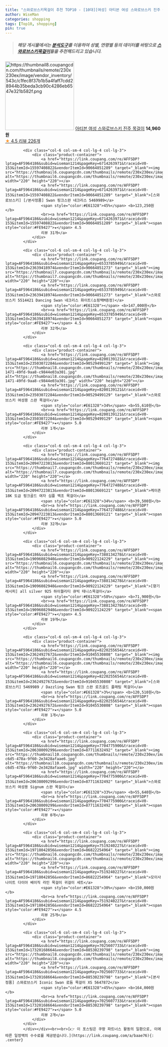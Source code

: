 ```yaml
---
title: "스와로브스키목걸이 추천 TOP10 - [10대][여성] 아티븐 여성 스와로브스키 진주 목걸이"
author: WiseMan
categories: shopping
tags: [Top10, shopping]
pin: true
---
```


> ##### 해당 게시물에서는 [**분석도구**](https://itemscout.io/)를 이용하여 **성별**, **연령별** 등의 데이터를 바탕으로 [**스와로브스키목걸이**](https://link.coupang.com/a/baae76)들을 추천해드리고 있습니다.
<div class="container"><div class="row">
            <div class="col-6 col-sm-4 col-lg-4 col-lg-3">
                <div class="product-container">
                    <a href="https://link.coupang.com/re/AFFSDP?lptag=AF5964186&subid=wiseman1214&pageKey=7764825277&traceid=V0-153&itemId=20947769122&vendorItemId=88013752909" target="_blank"><img src="https://thumbnail8.coupangcdn.com/thumbnails/remote/230x230ex/image/vendor_inventory/543c/c1fec8f37b1b5a4faff7cdd28944b35beda3cb90c4286eb6547e321b582f.png" alt="https://thumbnail8.coupangcdn.com/thumbnails/remote/230x230ex/image/vendor_inventory/543c/c1fec8f37b1b5a4faff7cdd28944b35beda3cb90c4286eb6547e321b582f.png" width="220" height="220"></a>
                    <a href="https://link.coupang.com/re/AFFSDP?lptag=AF5964186&subid=wiseman1214&pageKey=7764825277&traceid=V0-153&itemId=20947769122&vendorItemId=88013752909" target="_blank">아티븐 여성 스와로브스키 진주 목걸이</a>
                    <span style="color:#E61328"></span> <b>14,960원</b>
                    <br><a href="https://link.coupang.com/re/AFFSDP?lptag=AF5964186&subid=wiseman1214&pageKey=7764825277&traceid=V0-153&itemId=20947769122&vendorItemId=88013752909" target="_blank"><span style="color:#FE9427">★</span> 4.5
                    리뷰 226개</a>
                </div>
            </div>
            
            <div class="col-6 col-sm-4 col-lg-4 col-lg-3">
                <div class="product-container">
                    <a href="https://link.coupang.com/re/AFFSDP?lptag=AF5964186&subid=wiseman1214&pageKey=6714263971&traceid=V0-153&itemId=15597408822&vendorItemId=90664851289" target="_blank"><img src="https://thumbnail6.coupangcdn.com/thumbnails/remote/230x230ex/image/vendor_inventory/a648/d5efbe707cf5745f3e69ab08f2ec5223d79e785f03a7e1a5837504dc99b7.jpg" alt="https://thumbnail6.coupangcdn.com/thumbnails/remote/230x230ex/image/vendor_inventory/a648/d5efbe707cf5745f3e69ab08f2ec5223d79e785f03a7e1a5837504dc99b7.jpg" width="220" height="220"></a>
                    <a href="https://link.coupang.com/re/AFFSDP?lptag=AF5964186&subid=wiseman1214&pageKey=6714263971&traceid=V0-153&itemId=15597408822&vendorItemId=90664851289" target="_blank">[스와로브스키] [/본사정품] Swan 핑크스완 네크리스 5469989</a>
                    <span style="color:#E61328">45%</span> <b>123,250원</b>
                    <br><a href="https://link.coupang.com/re/AFFSDP?lptag=AF5964186&subid=wiseman1214&pageKey=6714263971&traceid=V0-153&itemId=15597408822&vendorItemId=90664851289" target="_blank"><span style="color:#FE9427">★</span> 4.5
                    리뷰 31개</a>
                </div>
            </div>
            
            <div class="col-6 col-sm-4 col-lg-4 col-lg-3">
                <div class="product-container">
                    <a href="https://link.coupang.com/re/AFFSDP?lptag=AF5964186&subid=wiseman1214&pageKey=6533785949&traceid=V0-153&itemId=23639418974&vendorItemId=90664851273" target="_blank"><img src="https://thumbnail7.coupangcdn.com/thumbnails/remote/230x230ex/image/vendor_inventory/465f/28e3b2bf129e40b5e0d40fc6cedc70d64668503ea8152c1f582fef3da7b0.png" alt="https://thumbnail7.coupangcdn.com/thumbnails/remote/230x230ex/image/vendor_inventory/465f/28e3b2bf129e40b5e0d40fc6cedc70d64668503ea8152c1f582fef3da7b0.png" width="220" height="220"></a>
                    <a href="https://link.coupang.com/re/AFFSDP?lptag=AF5964186&subid=wiseman1214&pageKey=6533785949&traceid=V0-153&itemId=23639418974&vendorItemId=90664851273" target="_blank">스와로브스키 5514421 Dancing Swan 네크리스 화이트(쇼핑백M증정)</a>
                    <span style="color:#E61328"></span> <b>147,000원</b>
                    <br><a href="https://link.coupang.com/re/AFFSDP?lptag=AF5964186&subid=wiseman1214&pageKey=6533785949&traceid=V0-153&itemId=23639418974&vendorItemId=90664851273" target="_blank"><span style="color:#FE9427">★</span> 4.5
                    리뷰 32개</a>
                </div>
            </div>
            
            <div class="col-6 col-sm-4 col-lg-4 col-lg-3">
                <div class="product-container">
                    <a href="https://link.coupang.com/re/AFFSDP?lptag=AF5964186&subid=wiseman1214&pageKey=8200139121&traceid=V0-153&itemId=23503072284&vendorItemId=90529499129" target="_blank"><img src="https://thumbnail8.coupangcdn.com/thumbnails/remote/230x230ex/image/retail/images/2024/07/01/15/9/a0bcf189-1471-49fd-9aa8-c9844e03a301.jpg" alt="https://thumbnail8.coupangcdn.com/thumbnails/remote/230x230ex/image/retail/images/2024/07/01/15/9/a0bcf189-1471-49fd-9aa8-c9844e03a301.jpg" width="220" height="220"></a>
                    <a href="https://link.coupang.com/re/AFFSDP?lptag=AF5964186&subid=wiseman1214&pageKey=8200139121&traceid=V0-153&itemId=23503072284&vendorItemId=90529499129" target="_blank">스와로브스키 여성용 스완 목걸이</a>
                    <span style="color:#E61328">34%</span> <b>55,610원</b>
                    <br><a href="https://link.coupang.com/re/AFFSDP?lptag=AF5964186&subid=wiseman1214&pageKey=8200139121&traceid=V0-153&itemId=23503072284&vendorItemId=90529499129" target="_blank"><span style="color:#FE9427">★</span> 5.0
                    리뷰 1개</a>
                </div>
            </div>
            
            <div class="col-6 col-sm-4 col-lg-4 col-lg-3">
                <div class="product-container">
                    <a href="https://link.coupang.com/re/AFFSDP?lptag=AF5964186&subid=wiseman1214&pageKey=7764727488&traceid=V0-153&itemId=20947223813&vendorItemId=88013669121" target="_blank"><img src="https://thumbnail7.coupangcdn.com/thumbnails/remote/230x230ex/image/vendor_inventory/acdd/07b263ae25507e992fe362fa8516ac9de7cc8f1af552190764b6377c11f3.jpg" alt="https://thumbnail7.coupangcdn.com/thumbnails/remote/230x230ex/image/vendor_inventory/acdd/07b263ae25507e992fe362fa8516ac9de7cc8f1af552190764b6377c11f3.jpg" width="220" height="220"></a>
                    <a href="https://link.coupang.com/re/AFFSDP?lptag=AF5964186&subid=wiseman1214&pageKey=7764727488&traceid=V0-153&itemId=20947223813&vendorItemId=88013669121" target="_blank">케이존 18K 도금 핑크골드 여자 심플 백조 목걸이</a>
                    <span style="color:#E61328">34%</span> <b>39,500원</b>
                    <br><a href="https://link.coupang.com/re/AFFSDP?lptag=AF5964186&subid=wiseman1214&pageKey=7764727488&traceid=V0-153&itemId=20947223813&vendorItemId=88013669121" target="_blank"><span style="color:#FE9427">★</span> 5.0
                    리뷰 32개</a>
                </div>
            </div>
            
            <div class="col-6 col-sm-4 col-lg-4 col-lg-3">
                <div class="product-container">
                    <a href="https://link.coupang.com/re/AFFSDP?lptag=AF5964186&subid=wiseman1214&pageKey=7388134278&traceid=V0-153&itemId=19096082940&vendorItemId=90922124229" target="_blank"><img src="https://thumbnail6.coupangcdn.com/thumbnails/remote/230x230ex/image/vendor_inventory/8772/bf71ec320fb49bd54539ada79d008694cdd02f5f83fa32ee23d7ba1298c1.png" alt="https://thumbnail6.coupangcdn.com/thumbnails/remote/230x230ex/image/vendor_inventory/8772/bf71ec320fb49bd54539ada79d008694cdd02f5f83fa32ee23d7ba1298c1.png" width="220" height="220"></a>
                    <a href="https://link.coupang.com/re/AFFSDP?lptag=AF5964186&subid=wiseman1214&pageKey=7388134278&traceid=V0-153&itemId=19096082940&vendorItemId=90922124229" target="_blank">[향기레시피] all silver 925 하이퀄리티 큐빅 테니스목걸이</a>
                    <span style="color:#E61328">58%</span> <b>71,900원</b>
                    <br><a href="https://link.coupang.com/re/AFFSDP?lptag=AF5964186&subid=wiseman1214&pageKey=7388134278&traceid=V0-153&itemId=19096082940&vendorItemId=90922124229" target="_blank"><span style="color:#FE9427">★</span> 4.5
                    리뷰 19개</a>
                </div>
            </div>
            
            <div class="col-6 col-sm-4 col-lg-4 col-lg-3">
                <div class="product-container">
                    <a href="https://link.coupang.com/re/AFFSDP?lptag=AF5964186&subid=wiseman1214&pageKey=8220255654&traceid=V0-153&itemId=23624927672&vendorItemId=91045530808" target="_blank"><img src="https://thumbnail6.coupangcdn.com/thumbnails/remote/230x230ex/image/vendor_inventory/a648/d5efbe707cf5745f3e69ab08f2ec5223d79e785f03a7e1a5837504dc99b7.jpg" alt="https://thumbnail6.coupangcdn.com/thumbnails/remote/230x230ex/image/vendor_inventory/a648/d5efbe707cf5745f3e69ab08f2ec5223d79e785f03a7e1a5837504dc99b7.jpg" width="220" height="220"></a>
                    <a href="https://link.coupang.com/re/AFFSDP?lptag=AF5964186&subid=wiseman1214&pageKey=8220255654&traceid=V0-153&itemId=23624927672&vendorItemId=91045530808" target="_blank">[스와로브스키] 5469989 / Dazzling Swan 핑크 스완 로즈골드 플래팅 목걸이</a>
                    <span style="color:#E61328">3%</span> <b>120,510원</b>
                    <br><a href="https://link.coupang.com/re/AFFSDP?lptag=AF5964186&subid=wiseman1214&pageKey=8220255654&traceid=V0-153&itemId=23624927672&vendorItemId=91045530808" target="_blank"><span style="color:#FE9427">★</span> 5.0
                    리뷰 1개</a>
                </div>
            </div>
            
            <div class="col-6 col-sm-4 col-lg-4 col-lg-3">
                <div class="product-container">
                    <a href="https://link.coupang.com/re/AFFSDP?lptag=AF5964186&subid=wiseman1214&pageKey=7704775900&traceid=V0-153&itemId=20638009299&vendorItemId=87711632492" target="_blank"><img src="https://thumbnail10.coupangcdn.com/thumbnails/remote/230x230ex/image/retail/images/2023/11/08/14/0/2788443f-c6d5-478a-9f60-2e3428afaae6.jpg" alt="https://thumbnail10.coupangcdn.com/thumbnails/remote/230x230ex/image/retail/images/2023/11/08/14/0/2788443f-c6d5-478a-9f60-2e3428afaae6.jpg" width="220" height="220"></a>
                    <a href="https://link.coupang.com/re/AFFSDP?lptag=AF5964186&subid=wiseman1214&pageKey=7704775900&traceid=V0-153&itemId=20638009299&vendorItemId=87711632492" target="_blank">스와로브스키 여성용 Signum 스완 목걸이</a>
                    <span style="color:#E61328">33%</span> <b>55,640원</b>
                    <br><a href="https://link.coupang.com/re/AFFSDP?lptag=AF5964186&subid=wiseman1214&pageKey=7704775900&traceid=V0-153&itemId=20638009299&vendorItemId=87711632492" target="_blank"><span style="color:#FE9427">★</span> 
                    리뷰 0개</a>
                </div>
            </div>
            
            <div class="col-6 col-sm-4 col-lg-4 col-lg-3">
                <div class="product-container">
                    <a href="https://link.coupang.com/re/AFFSDP?lptag=AF5964186&subid=wiseman1214&pageKey=7519240227&traceid=V0-153&itemId=19718042856&vendorItemId=86822254964" target="_blank"><img src="https://thumbnail6.coupangcdn.com/thumbnails/remote/230x230ex/image/vendor_inventory/95d7/7dc6c722b4726540b4d3a93defd4ef8c16d5585c73a5b14b791caafffd63.jpg" alt="https://thumbnail6.coupangcdn.com/thumbnails/remote/230x230ex/image/vendor_inventory/95d7/7dc6c722b4726540b4d3a93defd4ef8c16d5585c73a5b14b791caafffd63.jpg" width="220" height="220"></a>
                    <a href="https://link.coupang.com/re/AFFSDP?lptag=AF5964186&subid=wiseman1214&pageKey=7519240227&traceid=V0-153&itemId=19718042856&vendorItemId=86822254964" target="_blank">모이사나이트 다이아 베이직 라인 목걸이 귀걸이 세트</a>
                    <span style="color:#E61328">30%</span> <b>150,000원</b>
                    <br><a href="https://link.coupang.com/re/AFFSDP?lptag=AF5964186&subid=wiseman1214&pageKey=7519240227&traceid=V0-153&itemId=19718042856&vendorItemId=86822254964" target="_blank"><span style="color:#FE9427">★</span> 4.5
                    리뷰 25개</a>
                </div>
            </div>
            
            <div class="col-6 col-sm-4 col-lg-4 col-lg-3">
                <div class="product-container">
                    <a href="https://link.coupang.com/re/AFFSDP?lptag=AF5964186&subid=wiseman1214&pageKey=7025607733&traceid=V0-153&itemId=17320168664&vendorItemId=88530239798" target="_blank"><img src="https://thumbnail8.coupangcdn.com/thumbnails/remote/230x230ex/image/vendor_inventory/f741/553ee9ed9e36414116b34428bbf4ade0a23eac4ab8d669ce1b9c41da35fd.jpg" alt="https://thumbnail8.coupangcdn.com/thumbnails/remote/230x230ex/image/vendor_inventory/f741/553ee9ed9e36414116b34428bbf4ade0a23eac4ab8d669ce1b9c41da35fd.jpg" width="220" height="220"></a>
                    <a href="https://link.coupang.com/re/AFFSDP?lptag=AF5964186&subid=wiseman1214&pageKey=7025607733&traceid=V0-153&itemId=17320168664&vendorItemId=88530239798" target="_blank">[본사정품] 스와로브스키 Iconic Swan 로듐 목걸이 XS 5647872</a>
                    <span style="color:#E61328">45%</span> <b>164,000원</b>
                    <br><a href="https://link.coupang.com/re/AFFSDP?lptag=AF5964186&subid=wiseman1214&pageKey=7025607733&traceid=V0-153&itemId=17320168664&vendorItemId=88530239798" target="_blank"><span style="color:#FE9427">★</span> 5.0
                    리뷰 2개</a>
                </div>
            </div>
            </div></div><br><br>[👉 이 포스팅은 쿠팡 파트너스 활동의 일환으로, 이에 따른 일정액의 수수료를 제공받습니다.](https://link.coupang.com/a/baae76){: .center}